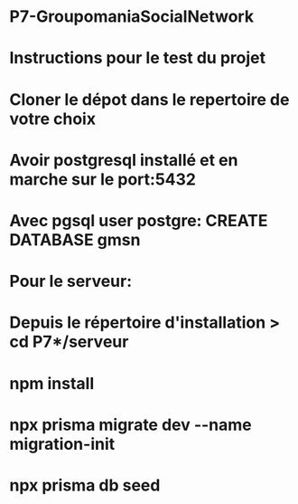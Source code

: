 # P7-GroupomaniaSocialNetwork
# Instructions pour le test du projet
# Cloner le dépot dans le repertoire de votre choix
# Avoir postgresql installé et en marche sur le port:5432
# Avec pgsql user postgre: CREATE DATABASE gmsn
# Pour le serveur:
# Depuis le répertoire d'installation > cd P7*/serveur
# npm install
# npx prisma migrate dev --name migration-init
# npx prisma db seed
